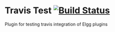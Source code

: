 Travis Test [![Build Status](https://secure.travis-ci.org/coldtrick/travis_test.png?branch=master)](https://travis-ci.org/coldtrick/travis_test)
==================

Plugin for testing travis integration of Elgg plugins